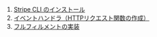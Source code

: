 1. [Stripe CLI のインストール](https://stripe.com/docs/payments/checkout/fulfill-orders#install-stripe-cli)
2. [イベントハンドラ（HTTPリクエスト関数の作成）](https://firebase.google.com/docs/functions/http-events)
3. [フルフィルメントの実装](https://stripe.com/docs/payments/checkout/fulfill-orders#fulfill)